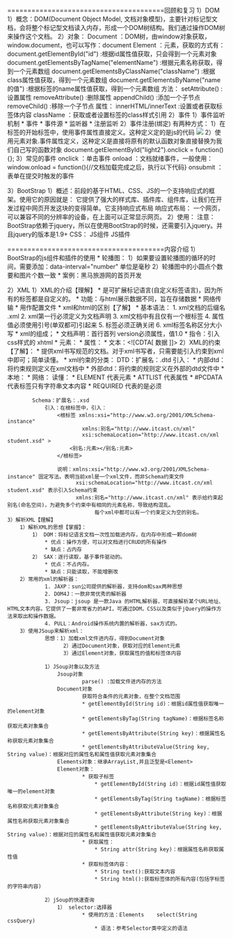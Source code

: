 =======================================回顾和复习
1）DOM
	1）概念：DOM(Document Object Model, 文档对象模型)，主要针对标记型文档，会将整个标记型文档读入内存，形成一个DOM树结构。我们通过操作DOM树来操作这个文档。
	2）对象：
			Document	：DOM树，由window对象获取，window.document，也可以写作：document
			Element		：元素，获取的方式有：
								document.getElementById("id")	:根据id属性值获取，只会得到一个元素对象
								document.getElementsByTagName("elementName")	:根据元素名称获取，得到一个元素数组
								document.getElementsByClassName("className")	:根据class属性值获取，得到一个元素数组
								document.getElementsByName("name的值")	:根据标签的name属性值获取，得到一个元素数组
						  方法：
						  		setAttribute()	:设置属性
								removeAttribute()	:删除属性
								appendChild()	:添加一个子节点
								removeChild()	:移除一个子节点
						  属性：
						  		innerHTML/innerText	:设置或者获取标签体内容
								className	：获取或者设置标签的class样式引用
2）事件
	1）事件监听机制
			* 事件
			* 事件源
			* 监听器
			* 注册监听
	2）事件注册(绑定)
			有两种方式：
				1）在标签的开始标签中，使用事件属性直接定义。这种定义定的是js的代码
						<img id="light" src="img/off.gif"  onclick="fun();">
				2）使用元素对象.事件属性定义，这种定义是直接将原有的默认函数对象直接替换为我们自己写的函数对象
						document.getElementById("light2").onclick = function(){};
	3）常见的事件
			onclick	：单击事件
			onload	：文档就绪事件，一般使用：window.onload = function(){//文档加载完成之后，执行以下代码}
			onsubmit ：表单在提交时触发的事件

3）BootStrap
	1）概述：前段的基于HTML、CSS、JS的一个支持响应式的框架。使用它的原因就是：
				它提供了强大的样式库、插件库、组件库，让我们在开发过程中网页开发这块的变得简单。它支持响应式布局
			 响应式布局：
			 	一个网页，可以兼容不同的分辨率的设备，在上面可以正常显示网页。
	2）使用：
			注意：BootStrap依赖于jquery，所以在使用BootStrap的时候，还需要引入jquery。并且jquery的版本是1.9+
			CSS：
			JS组件
			JS插件

=======================================内容介绍
1）BootStrap的js组件和插件的使用
	* 轮播图：
			1）如果要设置轮播图的循环的时间，需要添加：data-interval="number"  单位是毫秒
			2）轮播图中的小圆点个数要和图片个数一致
	* 案例：黑马旅游网的首页开发

2）XML
	1）XML的介绍【理解】
		* 是可扩展标记语言(自定义标签语言)，因为所有的标签都是自定义的。
		* 功能：与html展示数据不同，旨在存储数据
					* 网络传输
					* 用作配置文件
		* xml和html的区别【了解】
		* 基本语法：
				1. xml文档的后缀名 .xml
				2. xml第一行必须定义为文档声明
				3. xml文档中有且仅有一个根标签
				4. 属性值必须使用引号(单双都可)引起来
				5. 标签必须正确关闭
				6. xml标签名称区分大小写
		* xml的组成；
				* 文档声明：首行首列	version必须属性，值1.0
				* 指令：引入css样式的	xhtml
				* 元素：
				* 属性：
				* 文本：<![CDTA[ 数据 ]]>
	2）XML的约束【了解】：
		* 提供xml书写规范的文档。对于xml书写者，只需要能引入约束到xml中即可；简单读懂。
		* xml约束的分类：
			DTD：扩展名：.dtd
				引入：
					* 内部dtd：将约束规则定义在xml文档中
						* 外部dtd：将约束的规则定义在外部的dtd文件中
							* 本地：<!DOCTYPE 根标签名 SYSTEM "dtd文件的位置">
							* 网络：<!DOCTYPE 根标签名 PUBLIC "dtd文件名字" "dtd文件的位置URL">
				读懂：
					* ELEMENT 代表元素
					* ATTLIST 代表属性
					* #PCDATA 代表标签只有字符串文本内容
					* REQUIRED 代表的是必须
				
			Schema：扩展名：.xsd
				引入：在根标签中，引入：
					<根标签 xmlns:xsi="http://www.w3.org/2001/XMLSchema-instance"
							xmlns:别名="http://www.itcast.cn/xml"
							xsi:schemaLocation="http://www.itcast.cn/xml  student.xsd" >
						<别名:元素></别名:元素>
					</根标签>

					说明：xmlns:xsi="http://www.w3.org/2001/XMLSchema-instance" 固定写法。表明当前xml是一个xml文件，而非Schema约束文件
						  xsi:schemaLocation="http://www.itcast.cn/xml  student.xsd" 表示引入Schema约束
						  xmlns:别名="http://www.itcast.cn/xml" 表示给约束起别名(命名空间)，为避免多个约束中有相同的元素名称，导致结构混乱。
						  		每个xml中都可以有一个约束定义为空的别名。
	3）解析XML【理解】
		1）解析XML的思想【掌握】：
			1） DOM：将标记语言文档一次性加载进内存，在内存中形成一颗dom树
				* 优点：操作方便，可以对文档进行CRUD的所有操作
				* 缺点：占内存
			2） SAX：逐行读取，基于事件驱动的。
				* 优点：不占内存。
				* 缺点：只能读取，不能增删改
		2）常用的xml的解析器：
				1. JAXP：sun公司提供的解析器，支持dom和sax两种思想
				2. DOM4J：一款非常优秀的解析器
				3. Jsoup：jsoup 是一款Java 的HTML解析器，可直接解析某个URL地址、HTML文本内容。它提供了一套非常省力的API，可通过DOM，CSS以及类似于jQuery的操作方法来取出和操作数据。
				4. PULL：Android操作系统内置的解析器，sax方式的。
		3）使用JSoup来解析xml：
				思想：1）加载xml文件进内存，得到Document对象
					  2）通过Document对象，获取对应的Element元素
					  3）通过Element对象，获取属性的值和标签体内容

				1）JSoup对象以及方法
					Jsoup对象
							parse()	:加载文件进内存的方法
					Document对象
							获取符合条件的元素对象，在整个文档范围
							* getElementById​(String id)：根据id属性值获取唯一的element对象
							* getElementsByTag​(String tagName)：根据标签名称获取元素对象集合
							* getElementsByAttribute​(String key)：根据属性名称获取元素对象集合
							* getElementsByAttributeValue​(String key, String value)：根据对应的属性名和属性值获取元素对象集合
					Elements对象：继承ArrayList,并且泛型是<Element>
					Element对象：
							* 获取子标签
								* getElementById​(String id)：根据id属性值获取唯一的element对象
								* getElementsByTag​(String tagName)：根据标签名称获取元素对象集合
								* getElementsByAttribute​(String key)：根据属性名称获取元素对象集合
								* getElementsByAttributeValue​(String key, String value)：根据对应的属性名和属性值获取元素对象集合
							* 获取属性：
								* String attr(String key)：根据属性名称获取属性值
							* 获取标签体内容：
								* String text():获取文本内容
								* String html():获取标签体的所有内容(包括字标签的字符串内容)

				2）jSoup的快速查询
					1） selector:选择器
							* 使用的方法：Elements	select(String cssQuery)
								* 语法：参考Selector类中定义的语法
								